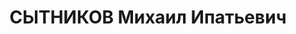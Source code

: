 ---
title: СЫТНИКОВ Михаил Ипатьевич
description: 'Род. в 1899, русский, член ВКП(б) с 1919. Бригвоенюрист, председатель
  военного трибунала 14 стрелкового корпуса

  Обв. по ст. 54-1 "б", 54-8-11 (?) (антисоветский военно-фашистский заговор в РККА).
  Приговор: ВК ВС СССР, 08.01.1938 – ВМН. Расстрелян 09.01.1938, г.Харьков.

  Реабилитирован в 1956'
---